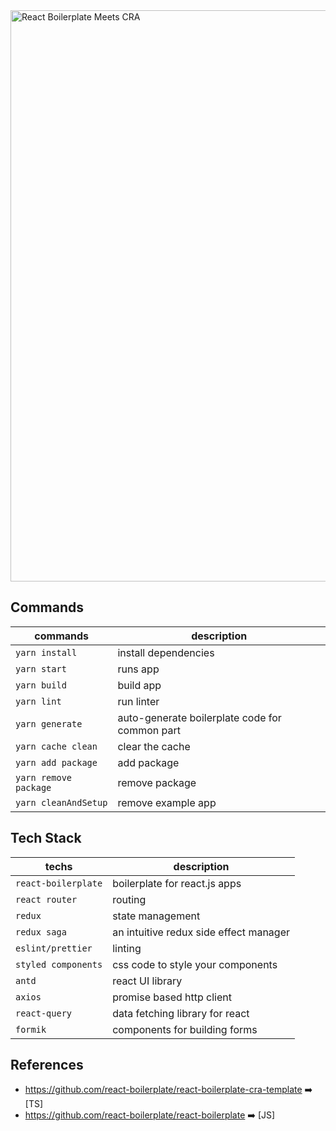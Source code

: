 <img width="914" alt="React Boilerplate Meets CRA" src="https://user-images.githubusercontent.com/3495307/80274591-2d5daa00-86e4-11ea-8fba-404f1cdba87e.png" align="center">
<br />

## Commands

| commands              | description                                    |
| --------------------- | ---------------------------------------------- |
| `yarn install`        | install dependencies                           |
| `yarn start`          | runs app                                       |
| `yarn build`          | build app                                      |
| `yarn lint`           | run linter                                     |
| `yarn generate`       | auto-generate boilerplate code for common part |
| `yarn cache clean`    | clear the cache                                |
| `yarn add package`    | add package                                    |
| `yarn remove package` | remove package                                 |
| `yarn cleanAndSetup`  | remove example app                             |

## Tech Stack

| techs               | description                            |
| ------------------- | -------------------------------------- |
| `react-boilerplate` | boilerplate for react.js apps          |
| `react router`      | routing                                |
| `redux`             | state management                       |
| `redux saga`        | an intuitive redux side effect manager |
| `eslint/prettier`   | linting                                |
| `styled components` | css code to style your components      |
| `antd`              | react UI library                       |
| `axios`             | promise based http client              |
| `react-query`       | data fetching library for react        |
| `formik`            | components for building forms          |

## References

- https://github.com/react-boilerplate/react-boilerplate-cra-template :arrow_right: [TS] <br/>
- https://github.com/react-boilerplate/react-boilerplate :arrow_right: [JS]
